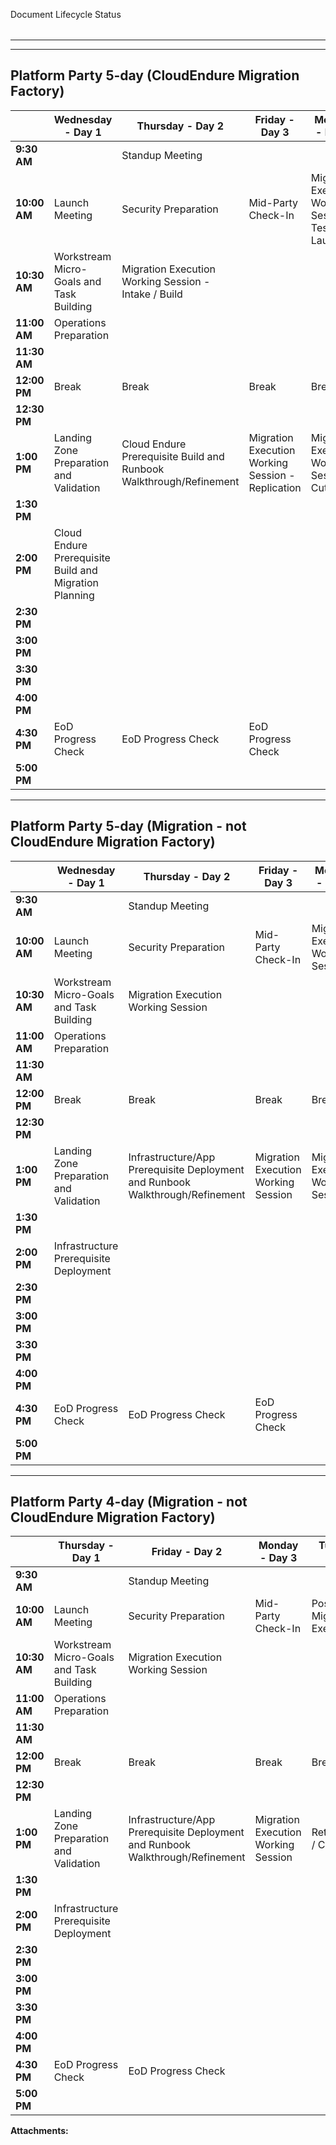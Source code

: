 Document Lifecycle Status

|    |    |    |    |
| --- | --- | --- | --- |

* * *

* * *

Platform Party 5-day (CloudEndure Migration Factory)
----------------------------------------------------

|   |   **Wednesday - Day 1**   |   **Thursday - Day 2**   |   **Friday - Day 3**   |   **Monday - Day 4**   |   **Tuesday - Day 5**   |
| --- | --- | --- | --- | --- | --- |
|   **9:30 AM**   |   |   Standup Meeting   |   |   |   |
|   **10:00 AM**   |   Launch Meeting   |   Security Preparation   |   Mid-Party Check-In   |   Migration Execution   Working Session - Test Launch   |   Post Migration Execution            |
|   **10:30 AM**   |   Workstream Micro-Goals   and Task Building   |   Migration Execution  Working Session - Intake / Build   |
|   **11:00 AM**   |   Operations Preparation   |
|   **11:30 AM**   |
|   **12:00 PM**   |   Break   |   Break   |   Break   |   Break   |   Break   |
|   **12:30 PM**   |
|   **1:00 PM**   |   Landing Zone Preparation  and Validation   |           Cloud Endure Prerequisite Build  and Runbook Walkthrough/Refinement   |           Migration Execution   Working Session - Replication      |           Migration Execution   Working Session - Cutover            |       Retrospective / Close Out   |
|   **1:30 PM**   |
|   **2:00 PM**   |       Cloud Endure Prerequisite Build  and Migration Planning   |
|   **2:30 PM**   |   |
|   **3:00 PM**   |   |
|   **3:30 PM**   |   |
|   **4:00 PM**   |   |
|   **4:30 PM**   |   EoD Progress Check   |   EoD Progress Check   |   EoD Progress Check   |   |   |
|   **5:00 PM**   |   |   |   |   |   |

* * *

Platform Party 5-day (Migration - not CloudEndure Migration Factory)
--------------------------------------------------------------------

|   |   **Wednesday - Day 1**   |   **Thursday - Day 2**   |   **Friday - Day 3**   |   **Monday - Day 4**   |   **Tuesday - Day 5**   |
| --- | --- | --- | --- | --- | --- |
|   **9:30 AM**   |   |   Standup Meeting   |   |   |   |
|   **10:00 AM**   |   Launch Meeting   |   Security Preparation   |   Mid-Party Check-In   |   Migration Execution  Working Session        |   Post Migration Execution        |
|   **10:30 AM**   |   Workstream Micro-Goals   and Task Building   |   Migration Execution  Working Session   |
|   **11:00 AM**   |   Operations Preparation   |
|   **11:30 AM**   |
|   **12:00 PM**   |   Break   |   Break   |   Break   |   Break   |   Break   |
|   **12:30 PM**   |
|   **1:00 PM**   |   Landing Zone Preparation  and Validation   |               Infrastructure/App Prerequisite Deployment  and Runbook Walkthrough/Refinement        |               Migration Execution Working Session   |               Migration Execution Working Session   |       Retrospective / Close Out        |
|   **1:30 PM**   |
|   **2:00 PM**   |       Infrastructure Prerequisite Deployment   |
|   **2:30 PM**   |   |
|   **3:00 PM**   |   |
|   **3:30 PM**   |   |
|   **4:00 PM**   |   |
|   **4:30 PM**   |   EoD Progress Check   |   EoD Progress Check   |   EoD Progress Check   |   |
|   **5:00 PM**   |   |   |   |   |   |

  

* * *

Platform Party 4-day (Migration - not CloudEndure Migration Factory)
--------------------------------------------------------------------

|   |   **Thursday - Day 1**   |   **Friday - Day 2**   |   **Monday - Day 3**   |   **Tuesday - Day 4**   |
| --- | --- | --- | --- | --- |
|   **9:30 AM**   |   |   Standup Meeting   |   |   |
|   **10:00 AM**   |   Launch Meeting   |   Security Preparation   |   Mid-Party Check-In   |       Post Migration Execution        |
|   **10:30 AM**   |   Workstream Micro-Goals   and Task Building   |       Migration Execution Working Session   |
|   **11:00 AM**   |   Operations Preparation   |
|   **11:30 AM**   |
|   **12:00 PM**   |   Break   |   Break   |   Break   |   Break   |
|   **12:30 PM**   |
|   **1:00 PM**   |   Landing Zone Preparation  and Validation   |           Infrastructure/App Prerequisite Deployment  and Runbook Walkthrough/Refinement        |       Migration Execution Working Session   |       Retrospective / Close Out   |
|   **1:30 PM**   |
|   **2:00 PM**   |       Infrastructure Prerequisite Deployment            |
|   **2:30 PM**   |   |
|   **3:00 PM**   |   |
|   **3:30 PM**   |   |
|   **4:00 PM**   |   |
|   **4:30 PM**   |   EoD Progress Check   |   EoD Progress Check   |   |
|   **5:00 PM**   |   |   |   |   |

 **Attachments:** 

